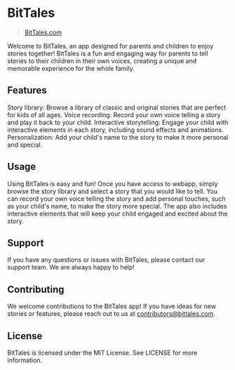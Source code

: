 # BitTales

> [BitTales.com](BitTales.com)
>


Welcome to BitTales, an app designed for parents and children to enjoy stories together! BitTales is a fun and engaging way for parents to tell stories to their children in their own voices, creating a unique and memorable experience for the whole family.

## Features
Story library: Browse a library of classic and original stories that are perfect for kids of all ages.
Voice recording: Record your own voice telling a story and play it back to your child.
Interactive storytelling: Engage your child with interactive elements in each story, including sound effects and animations.
Personalization: Add your child's name to the story to make it more personal and special.

## Usage
Using BitTales is easy and fun! Once you have access to webapp, simply browse the story library and select a story that you would like to tell. You can record your own voice telling the story and add personal touches, such as your child's name, to make the story more special. The app also includes interactive elements that will keep your child engaged and excited about the story.

## Support
If you have any questions or issues with BitTales, please contact our support team. We are always happy to help!

## Contributing
We welcome contributions to the BitTales app! If you have ideas for new stories or features, please reach out to us at contributors@bittales.com.

## License
BitTales is licensed under the MIT License. See LICENSE for more information.
